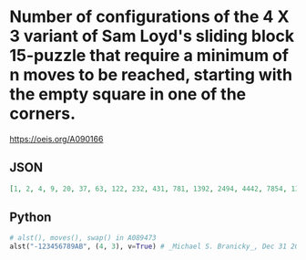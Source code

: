 # Number of configurations of the 4 X 3 variant of Sam Loyd's sliding block 15\-puzzle that require a minimum of n moves to be reached, starting with the empty square in one of the corners\.
https://oeis.org/A090166
## JSON
```JSON
[1, 2, 4, 9, 20, 37, 63, 122, 232, 431, 781, 1392, 2494, 4442, 7854, 13899, 24215, 41802, 71167, 119888, 198363, 323206, 515778, 811000, 1248011, 1885279, 2782396, 4009722, 5621354, 7647872, 10065800, 12760413, 15570786, 18171606, 20299876, 21587248, 21841159, 20906905, 18899357, 16058335, 12772603, 9515217, 6583181, 4242753, 2503873, 1350268, 643245, 270303, 92311, 27116, 5390, 1115, 86, 18]
```
## Python
```Python
# alst(), moves(), swap() in A089473
alst("-123456789AB", (4, 3), v=True) # _Michael S. Branicky_, Dec 31 2020
```
